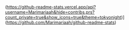 (https://github-readme-stats.vercel.app/api?username=Marimariaah&hide=contribs,prs?count_private=true&show_icons=true&theme=tokyonight)](https://github.com/Marimariaah/github-readme-stats)
